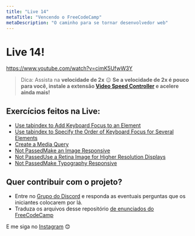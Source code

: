 ```yaml
---
title: "Live 14"
metaTitle: "Vencendo o FreeCodeCamp"
metaDescription: "O caminho para se tornar desenvolvedor web"
---
```


# Live 14!

https://www.youtube.com/watch?v=cimK5UfwW3Y

> Dica: Assista na **velocidade de 2x** 😉 **Se a velocidade de 2x é pouco para você, instale a extensão [Video Speed Controller](http://bit.ly/2YjPJn2) e acelere ainda mais!**

## Exercícios feitos na Live: 

-   [Use tabindex to Add Keyboard Focus to an Element](https://www.freecodecamp.org/learn/responsive-web-design/applied-accessibility/use-tabindex-to-add-keyboard-focus-to-an-element)
-   [Use tabindex to Specify the Order of Keyboard Focus for Several Elements](https://www.freecodecamp.org/learn/responsive-web-design/applied-accessibility/use-tabindex-to-specify-the-order-of-keyboard-focus-for-several-elements)
-   [Create a Media Query](https://www.freecodecamp.org/learn/responsive-web-design/responsive-web-design-principles/create-a-media-query)
-   [Not PassedMake an Image Responsive](https://www.freecodecamp.org/learn/responsive-web-design/responsive-web-design-principles/make-an-image-responsive)
-   [Not PassedUse a Retina Image for Higher Resolution Displays](https://www.freecodecamp.org/learn/responsive-web-design/responsive-web-design-principles/use-a-retina-image-for-higher-resolution-displays)
-   [Not PassedMake Typography Responsive](https://www.freecodecamp.org/learn/responsive-web-design/responsive-web-design-principles/make-typography-responsive)

## Quer contribuir com o projeto?

- Entre no [Grupo do Discord](https://bit.ly/discord-reativa) e responda as eventuais perguntas que os iniciantes colocarem por lá.
- Traduza os arquivos desse repositório [de enunciados do FreeCodeCamp](https://github.com/reativa/traducao-freecodecamp)

E me siga no [Instagram](http://bit.ly/pauloluan-insta) 😊
